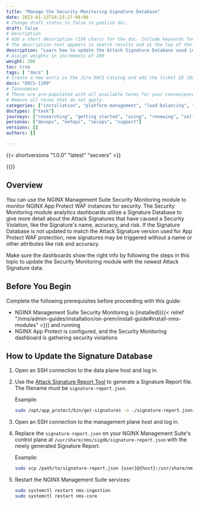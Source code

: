 ```yaml
---
title: "Manage the Security Monitoring Signature Database"
date: 2023-01-13T14:23:27-08:00
# Change draft status to false to publish doc.
draft: false
# Description
# Add a short description (150 chars) for the doc. Include keywords for SEO. 
# The description text appears in search results and at the top of the doc.
description: "Learn how to update the Attack Signature Database used in NGINX Management Suite Security Monitoring dashboards."
# Assign weights in increments of 100
weight: 200
toc: true
tags: [ "docs" ]
# Create a new entry in the Jira DOCS Catalog and add the ticket ID (DOCS-<number>) below
docs: "DOCS-1109"
# Taxonomies
# These are pre-populated with all available terms for your convenience.
# Remove all terms that do not apply.
categories: ["installation", "platform management", "load balancing", "waf", "security", "analytics"]
doctypes: ["task"]
journeys: ["researching", "getting started", "using", "renewing", "self service"]
personas: ["devops", "netops", "secops", "support"]
versions: []
authors: []

---
```


{{< shortversions "1.0.0" "latest" "secvers" >}}

{{<custom-styles>}}

## Overview

You can use the NGINX Management Suite Security Monitoring module to monitor NGINX App Protect WAF instances for security. The Security Monitoring module analytics dashboards utilize a Signature Database to give more detail about the Attack Signatures that have caused a Security Violation, like the Signature's name, accuracy, and risk. If the Signature Database is not updated to match the Attack Signature version used for App Protect WAF protection, new signatures may be triggered without a name or other attributes like risk and accuracy.

Make sure the dashboards show the right info by following the steps in this topic to update the Security Monitoring module with the newest Attack Signature data.

## Before You Begin

Complete the following prerequisites before proceeding with this guide: 

- NGINX Management Suite Security Monitoring is [installed]({{< relref "/nms/admin-guides/installation/on-prem/install-guide#install-nms-modules" >}}) and running 
- NGINX App Protect is configured, and the Security Monitoring dashboard is gathering security violations

## How to Update the Signature Database

1. Open an SSH connection to the data plane host and log in.
1. Use the [Attack Signature Report Tool](https://docs.nginx.com/nginx-app-protect/configuration-guide/configuration/#attack-signature-report-tool) to generate a Signature Report file. The filename must be `signature-report.json`.

    Example:
    ```bash
    sudo /opt/app_protect/bin/get-signatures -o ./signature-report.json
    ```
1. Open an SSH connection to the management plane host and log in.
1. Replace the `signature-report.json` on your NGINX Management Suite's control plane at `/usr/share/nms/sigdb/signature-report.json` with the newly generated Signature Report.

    Example:
    ```bash
    sudo scp /path/to/signature-report.json {user}@{host}:/usr/share/nms/sigdb/signature-report.json
    ```
1. Restart the NGINX Management Suite services:

    ```bash
    sudo systemctl restart nms-ingestion
    sudo systemctl restart nms-core
    ```
